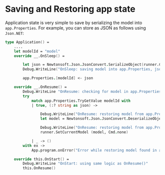 # Saving and Restoring app state

Application state is very simple to save by serializing the model into `app.Properties`. For example, you can store as JSON as follows using `Json.NET`:

```fsharp
type Application() =
    ....
    let modelId = "model"
    override __.OnSleep() =

        let json = Newtonsoft.Json.JsonConvert.SerializeObject(runner.CurrentModel)
        Debug.WriteLine("OnSleep: saving model into app.Properties, json = {0}", json)

        app.Properties.[modelId] <- json

    override __.OnResume() =
        Debug.WriteLine "OnResume: checking for model in app.Properties"
        try
            match app.Properties.TryGetValue modelId with
            | true, (:? string as json) ->

                Debug.WriteLine("OnResume: restoring model from app.Properties, json = {0}", json)
                let model = Newtonsoft.Json.JsonConvert.DeserializeObject<App.Model>(json)

                Debug.WriteLine("OnResume: restoring model from app.Properties, model = {0}", (sprintf "%0A" model))
                runner.SetCurrentModel (model, Cmd.none)

            | _ -> ()
        with ex ->
            App.program.onError("Error while restoring model found in app.Properties", ex)

    override this.OnStart() =
        Debug.WriteLine "OnStart: using same logic as OnResume()"
        this.OnResume()
```
